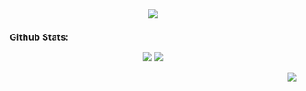 <div align="center">
  <img src="https://github.com/user-attachments/assets/895b33e5-4113-40c2-a057-91da99b6d3bc">
</div>

<h3>Github Stats:</h3>

<div align="center">
  <img src="https://github-readme-stats.vercel.app/api?username=adariya0&show_icons=true&theme=transparent&icon_color=#FFFFFF&text_color=#FFFFFF" >
  <img src="https://github-readme-stats.vercel.app/api/top-langs/?username=adariya0&show_icons=true&icon_color=d9d9d9&theme=dark&border_color=white&bg_color=0d1117" >
</div>

<br>

<img align="right" src="https://komarev.com/ghpvc/?username=adariya0&style=for-the-badge" />
